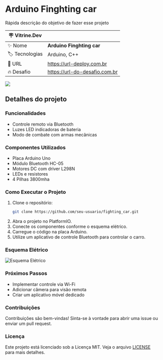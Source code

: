 # Arduino Finghting car

Rápida descrição do objetivo de fazer esse projeto

| :placard: Vitrine.Dev |     |
| -------------  | --- |
| :sparkles: Nome        | **Arduino Finghting car**
| :label: Tecnologias | Arduino, C++
| :rocket: URL         | https://url-deploy.com.br
| :fire: Desafio     | https://url-do-desafio.com.br

<!-- Inserir imagem com a #vitrinedev ao final do link -->
![](https://photos.google.com/u/1/share/AF1QipP5nADmRe01wIJV1brVzHCCdSivhsXD1wgSUIQ3F8klx28kXF6fqCgQc0-tbVCexg/photo/AF1QipPn-A7PaOWjgW8p1ZV-_q_Hr1g6CYn730WchvJS?key=bmttaVJUdmdRSjVJdEl1dEw2YzRsYXp6SVQwUXZn#vitrinedev)

## Detalhes do projeto


### Funcionalidades

- Controle remoto via Bluetooth
- Luzes LED indicadoras de bateria
- Modo de combate com armas mecânicas

### Componentes Utilizados

- Placa Arduino Uno
- Módulo Bluetooth HC-05
- Motores DC com driver L298N
- LEDs e resistores
- 4 Pilhas 3800mha

### Como Executar o Projeto

1. Clone o repositório:
    ```sh
    git clone https://github.com/seu-usuario/fighting_car.git
    ```
2. Abra o projeto no PlatformIO.
3. Conecte os componentes conforme o esquema elétrico.
4. Carregue o código na placa Arduino.
5. Utilize um aplicativo de controle Bluetooth para controlar o carro.

### Esquema Elétrico

![Esquema Elétrico](https://via.placeholder.com/800x400.png?text=Esquema+Elétrico)

### Próximos Passos

- Implementar controle via Wi-Fi
- Adicionar câmera para visão remota
- Criar um aplicativo móvel dedicado

### Contribuições

Contribuições são bem-vindas! Sinta-se à vontade para abrir uma issue ou enviar um pull request.

### Licença

Este projeto está licenciado sob a Licença MIT. Veja o arquivo [LICENSE](LICENSE) para mais detalhes.
